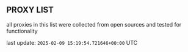 ## PROXY LIST

all proxies in this list were collected from open sources and tested for functionality

last update: `2025-02-09 15:19:54.721646+00:00` UTC